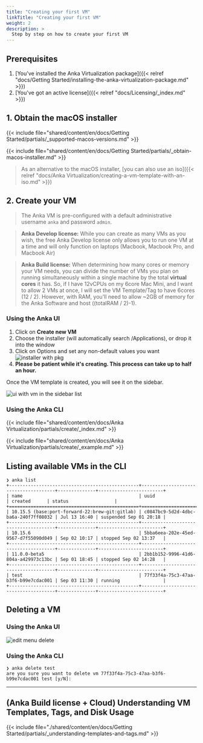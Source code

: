```yaml
---
title: "Creating your first VM"
linkTitle: "Creating your first VM"
weight: 2
description: >
  Step by step on how to create your first VM
---
```


## Prerequisites

1. [You've installed the Anka Virtualization package]({{< relref "docs/Getting Started/installing-the-anka-virtualization-package.md" >}})
2. [You've got an active license]({{< relref "docs/Licensing/_index.md" >}})

## 1. Obtain the macOS installer

{{< include file="shared/content/en/docs/Getting Started/partials/_supported-macos-versions.md" >}}

{{< include file="shared/content/en/docs/Getting Started/partials/_obtain-macos-installer.md" >}}

> As an alternative to the macOS installer, [you can also use an iso]({{< relref "docs/Anka Virtualization/creating-a-vm-template-with-an-iso.md" >}})

## 2. Create your VM

> The Anka VM is pre-configured with a default administrative username `anka` and password `admin`.

> **Anka Develop license:** While you can create as many VMs as you wish, the free Anka Develop license only allows you to run one VM at a time and will only function on laptops (Macbook, Macbook Pro, and Macbook Air)

> **Anka Build license:** When determining how many cores or memory your VM needs, you can divide the number of VMs you plan on running simultaneously within a single machine by the total **virtual cores** it has. So, if I have 12vCPUs on my 6core Mac Mini, and I want to allow 2 VMs at once, I will set the VM Template/Tag to have 6cores (12 / 2). However, with RAM, you'll need to allow ~2GB of memory for the Anka Software and host ((totalRAM / 2)-1).

### Using the Anka UI

1. Click on **Create new VM**
2. Choose the installer (will automatically search /Applications), or drop it into the window
3. Click on Options and set any non-default values you want
![installer with pkg](/images/getting-started/creating-your-first-vm/create-vm-window-with-options.png)
4. **Please be patient while it's creating. This process can take up to half an hour.**

Once the VM template is created, you will see it on the sidebar.

![ui with vm in the sidebar list](/images/getting-started/creating-your-first-vm/ui-vm-in-sidebar.png)

### Using the Anka CLI

{{< include file="shared/content/en/docs/Anka Virtualization/partials/create/_index.md" >}}

{{< include file="shared/content/en/docs/Anka Virtualization/partials/create/_example.md" >}}

## Listing available VMs in the CLI

```shell
❯ anka list
+------------------------------------------------+--------------------------------------+--------------+------------------------+
| name                                           | uuid                                 | created      | status                 |
+================================================+======================================+==============+========================+
| 10.15.5 (base:port-forward-22:brew-git:gitlab) | c0847bc9-5d2d-4dbc-ba6a-240f7ff08032 | Jul 13 16:40 | suspended Sep 01 20:18 |
+------------------------------------------------+--------------------------------------+--------------+------------------------+
| 10.15.6                                        | 5bba6eea-202e-45ed-9567-d7f55090d049 | Sep 02 10:17 | stopped Sep 02 13:37   |
+------------------------------------------------+--------------------------------------+--------------+------------------------+
| 11.0.0-beta5                                   | 2bb1b152-9996-41d6-804a-a429973c13bc | Sep 01 18:45 | stopped Sep 02 14:28   |
+------------------------------------------------+--------------------------------------+--------------+------------------------+
| test                                           | 77f33f4a-75c3-47aa-b3f6-b99e7cdac001 | Sep 03 11:30 | running                |
+------------------------------------------------+--------------------------------------+--------------+------------------------+
```

## Deleting a VM

### Using the Anka UI

![edit menu delete](/images/getting-started/creating-your-first-vm/edit-menu-delete.png)

### Using the Anka CLI

```shell
❯ anka delete test
are you sure you want to delete vm 77f33f4a-75c3-47aa-b3f6-b99e7cdac001 test [y/N]:
```

---

## (Anka Build license + Cloud) Understanding VM Templates, Tags, and Disk Usage

{{< include file="./shared/content/en/docs/Getting Started/partials/_understanding-templates-and-tags.md" >}}
